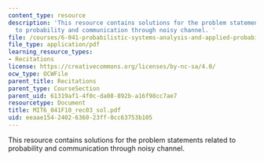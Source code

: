 ```yaml
---
content_type: resource
description: 'This resource contains solutions for the problem statements related
  to probability and communication through noisy channel. '
file: /courses/6-041-probabilistic-systems-analysis-and-applied-probability-fall-2010/eeaae1542402636023ff0cc63753b105_MIT6_041F10_rec03_sol.pdf
file_type: application/pdf
learning_resource_types:
- Recitations
license: https://creativecommons.org/licenses/by-nc-sa/4.0/
ocw_type: OCWFile
parent_title: Recitations
parent_type: CourseSection
parent_uid: 61319af1-4f0c-da08-892b-a16f98cc7ae7
resourcetype: Document
title: MIT6_041F10_rec03_sol.pdf
uid: eeaae154-2402-6360-23ff-0cc63753b105
---
```

This resource contains solutions for the problem statements related to probability and communication through noisy channel. 